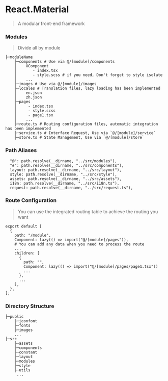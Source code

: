 # React.Material

> A modular front-end framework

### Modules

> Divide all by module

```text
├─moduleName
    ├─components # Use via @/[module]/components
    │    XComponent
    │       - index.tsx
    │       - style.scss # if you need, Don't forget to style isolate
    │    ...
    ├─images # Use via @/[module]/images
    ├─locales # Translation files, lazy loading has been implemented
    │    en.json
    │    zh.json
    ├─pages
    │     - index.tsx
    │     - style.scss
    │     - page1.tsx
    │    ...
    ├─route.ts # Routing configuration files, automatic integration has been implemented
    ├─service.ts # Interface Request, Use via `@/[module]/service`
    ├─store.ts # State Management, Use via `@/[module]/store`
```

### Path Aliases

```text
  "@": path.resolve(__dirname, "../src/modules"),
  "#": path.resolve(__dirname, "../src/components"),
  layout: path.resolve(__dirname, "../src/layout"),
  style: path.resolve(__dirname, "../src/style"),
  assets: path.resolve(__dirname, "../src/assets"),
  i18n: path.resolve(__dirname, "../src/i18n.ts"),
  request: path.resolve(__dirname, "../src/request.ts"),
```

### Route Configuration

> You can use the integrated routing table to achieve the routing you want

```text
export default [
  {
    path: "/module",
    Component: lazy(() => import("@/[module]/pages")),
    # You can add any data when you need to process the route
    ...
    children: [
      {
        path: "",
        Component: lazy(() => import("@/[module]/pages/page1.tsx"))
        ...
      },
      ...
    ],
  },
];
```

### Directory Structure

```text
├─public
    ├─iconfont
    ├─fonts
    ├─images
    ...
├─src
    ├─assets
    ├─components
    ├─constant
    ├─layout
    ├─modules
    ├─style
    ├─utils
     ...
```
